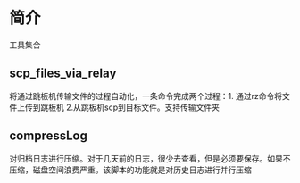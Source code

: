 # 简介

工具集合

## scp_files_via_relay 

将通过跳板机传输文件的过程自动化，一条命令完成两个过程：1. 通过rz命令将文件上传到跳板机  2.从跳板机scp到目标文件。支持传输文件夹

## compressLog

对归档日志进行压缩。对于几天前的日志，很少去查看，但是必须要保存。如果不压缩，磁盘空间浪费严重。该脚本的功能就是对历史日志进行并行压缩


